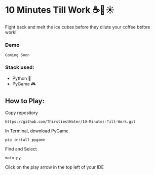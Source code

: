 # 10 Minutes Till Work ☕🧊☀️

Fight back and melt the ice cubes before they dilute your coffee before work!

### Demo
```
Coming Soon
```

### Stack used:
- Python 🐍
- PyGame 🎮

## How to Play:

Copy repository
```
https://github.com/ThirstiestWater/10-Minutes-Till-Work.git
```

In Terminal, download PyGame
```
pip install pygame
```

Find and Select
```
main.py
```

Click on the play arrow in the top left of your IDE


